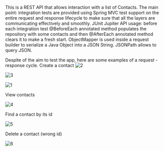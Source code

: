 This is a REST API that allows interaction with a list of Contacts.
The main point: integration tests are provided using Spring MVC test support on the entire request and response lifecycle 
to make sure that all the layers are communicating effectively and smoothly. 
JUnit Jupiter API usage: before each integration test @BeforeEach annotated method populates the repository with some contacts 
and then @AfterEach annotated method clears it to make a fresh start. 
ObjectMapper is used inside a request builder to serialize a Java Object into a JSON String. 
JSONPath allows to query JSON.

Despite of the aim to test the app, here are some examples of a request - response cycle.
Create a contact
![2](https://github.com/user-attachments/assets/8e4c0881-1b72-48fd-b819-c1ffbf85c701)

![3](https://github.com/user-attachments/assets/614657fb-16d1-4974-8af0-8ec5a1811d1f)

![1](https://github.com/user-attachments/assets/2e4838c2-296e-4231-9bf9-3a9118f3e821)

View contacts

![4](https://github.com/user-attachments/assets/0caf516b-ab0e-4fc2-8de4-ec75db74651d)

Find a contact by its id

![5](https://github.com/user-attachments/assets/79ad5f36-3c2b-4356-8e3c-da06f15a5803)

Delete a contact (wrong id)

![6](https://github.com/user-attachments/assets/7d4ad99e-01c8-4e0a-bda5-dc5e36670d9d)

